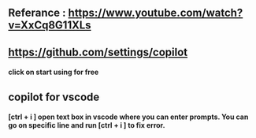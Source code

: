 ## Referance : https://www.youtube.com/watch?v=XxCq8G11XLs
## https://github.com/settings/copilot 
#### click on start using for free

## copilot for vscode
#### [ctrl + i ]    open text box in vscode where you can enter prompts. You can go on specific line and run [ctrl + i ] to fix error.

